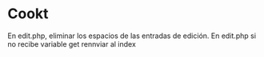 # Cookt
En edit.php, eliminar los espacios de las entradas de edición.
En edit.php si no recibe variable get rennviar al index